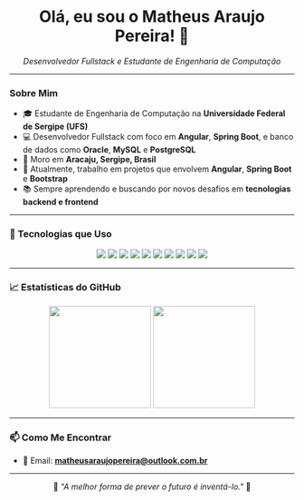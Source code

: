 <h1 align="center">Olá, eu sou o Matheus Araujo Pereira! 👋</h1>

<p align="center">
  <em>Desenvolvedor Fullstack e Estudante de Engenharia de Computação</em>
</p>

---

### Sobre Mim

- 🎓 Estudante de Engenharia de Computação na **Universidade Federal de Sergipe (UFS)**
- 💻 Desenvolvedor Fullstack com foco em **Angular**, **Spring Boot**, e banco de dados como **Oracle**, **MySQL** e **PostgreSQL**
- 📍 Moro em **Aracaju, Sergipe, Brasil**
- 🔭 Atualmente, trabalho em projetos que envolvem **Angular**, **Spring Boot** e **Bootstrap**
- 📚 Sempre aprendendo e buscando por novos desafios em **tecnologias backend e frontend**

---

### 🔧 Tecnologias que Uso

<div align="center">
  <img src="https://img.shields.io/badge/Java-ED8B00?style=for-the-badge&logo=java&logoColor=white"/>
  <img src="https://img.shields.io/badge/Spring_Boot-6DB33F?style=for-the-badge&logo=spring-boot&logoColor=white"/>
  <img src="https://img.shields.io/badge/TypeScript-007ACC?style=for-the-badge&logo=typescript&logoColor=white"/>
  <img src="https://img.shields.io/badge/Angular-DD0031?style=for-the-badge&logo=angular&logoColor=white"/>
  <img src="https://img.shields.io/badge/HTML5-E34F26?style=for-the-badge&logo=html5&logoColor=white"/>
  <img src="https://img.shields.io/badge/CSS3-1572B6?style=for-the-badge&logo=css3&logoColor=white"/>
  <img src="https://img.shields.io/badge/MySQL-4479A1?style=for-the-badge&logo=mysql&logoColor=white"/>
  <img src="https://img.shields.io/badge/PostgreSQL-336791?style=for-the-badge&logo=postgresql&logoColor=white"/>
  <img src="https://img.shields.io/badge/Oracle-F80000?style=for-the-badge&logo=oracle&logoColor=white"/>
  <img src="https://img.shields.io/badge/Bootstrap-563D7C?style=for-the-badge&logo=bootstrap&logoColor=white"/>
</div>

---

### 📈 Estatísticas do GitHub

<div align="center">
  <img height="180em" src="https://github-readme-stats.vercel.app/api?username=matheusaraujopereira&show_icons=true&theme=radical&include_all_commits=true&count_private=true"/>
  <img height="180em" src="https://github-readme-stats.vercel.app/api/top-langs/?username=matheusaraujopereira&layout=compact&langs_count=7&theme=radical"/>
</div>

---

### 📫 Como Me Encontrar

- 📧 Email: **matheusaraujopereira@outlook.com.br**

---

<p align="center">
  🚀 <em>"A melhor forma de prever o futuro é inventá-lo."</em> 🚀
</p>

